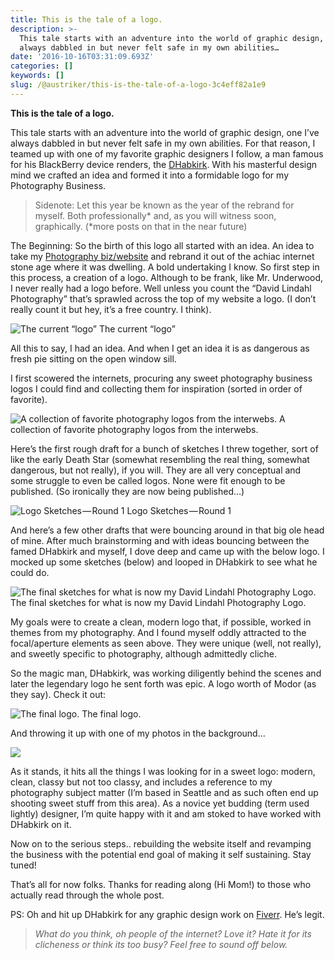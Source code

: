 ```yaml
---
title: This is the tale of a logo.
description: >-
  This tale starts with an adventure into the world of graphic design, one I’ve
  always dabbled in but never felt safe in my own abilities…
date: '2016-10-16T03:31:09.693Z'
categories: []
keywords: []
slug: /@austriker/this-is-the-tale-of-a-logo-3c4eff82a1e9
---
```


**This is the tale of a logo.**

This tale starts with an adventure into the world of graphic design, one I’ve always dabbled in but never felt safe in my own abilities. For that reason, I teamed up with one of my favorite graphic designers I follow, a man famous for his BlackBerry device renders, the [DHabkirk](https://twitter.com/dhabkirk). With his masterful design mind we crafted an idea and formed it into a formidable logo for my Photography Business.

> Sidenote: Let this year be known as the year of the rebrand for myself. Both professionally\* and, as you will witness soon, graphically. (\*more posts on that in the near future)

The Beginning: So the birth of this logo all started with an idea. An idea to take my [Photography biz/website](http://www.dlindahlphotos.com) and rebrand it out of the achiac internet stone age where it was dwelling. A bold undertaking I know. So first step in this process, a creation of a logo. Although to be frank, like Mr. Underwood, I never really had a logo before. Well unless you count the “David Lindahl Photography” that’s sprawled across the top of my website a logo. (I don’t really count it but hey, it’s a free country. I think).

![The current “logo”](img/1__E84__Hy__EtpTFDRGwK4xwZg.png)
The current “logo”

All this to say, I had an idea. And when I get an idea it is as dangerous as fresh pie sitting on the open window sill.

I first scowered the internets, procuring any sweet photography business logos I could find and collecting them for inspiration (sorted in order of favorite).

![A collection of favorite photography logos from the interwebs.](img/1__k2OAw42V__mq____226u7hwgQ.png)
A collection of favorite photography logos from the interwebs.

Here’s the first rough draft for a bunch of sketches I threw together, sort of like the early Death Star (somewhat resembling the real thing, somewhat dangerous, but not really), if you will. They are all very conceptual and some struggle to even be called logos. None were fit enough to be published. (So ironically they are now being published…)

![Logo Sketches — Round 1](img/1__T5Aj4P3iRRHNxyAIJY7cXg.jpeg)
Logo Sketches — Round 1

And here’s a few other drafts that were bouncing around in that big ole head of mine. After much brainstorming and with ideas bouncing between the famed DHabkirk and myself, I dove deep and came up with the below logo. I mocked up some sketches (below) and looped in DHabkirk to see what he could do.

![The final sketches for what is now my David Lindahl Photography Logo.](img/1__Pk3nDlzptL__JLdn0wJ3RwA.jpeg)
The final sketches for what is now my David Lindahl Photography Logo.

My goals were to create a clean, modern logo that, if possible, worked in themes from my photography. And I found myself oddly attracted to the focal/aperture elements as seen above. They were unique (well, not really), and sweetly specific to photography, although admittedly cliche.

So the magic man, DHabkirk, was working diligently behind the scenes and later the legendary logo he sent forth was epic. A logo worth of Modor (as they say). Check it out:

![The final logo.](img/1__qF8l41C1MvI8rTrJFCFLkw.png)
The final logo.

And throwing it up with one of my photos in the background…

![](img/1__nR7M5Dhqzoq5M2NwQIyquQ.jpeg)

As it stands, it hits all the things I was looking for in a sweet logo: modern, clean, classy but not too classy, and includes a reference to my photography subject matter (I’m based in Seattle and as such often end up shooting sweet stuff from this area). As a novice yet budding (term used lightly) designer, I’m quite happy with it and am stoked to have worked with DHabkirk on it.

Now on to the serious steps.. rebuilding the website itself and revamping the business with the potential end goal of making it self sustaining. Stay tuned!

That’s all for now folks. Thanks for reading along (Hi Mom!) to those who actually read through the whole post.

PS: Oh and hit up DHabkirk for any graphic design work on [Fiverr](https://www.fiverr.com/realdhabkirk/create-you-a-quick-and-custom-logo?gig_id=52946614&utm_campaign=base_gig_create_share&utm_content=&utm_medium=shared&utm_source=twitter&utm_term=&view=gig). He’s legit.

> _What do you think, oh people of the internet? Love it? Hate it for its clicheness or think its too busy? Feel free to sound off below._